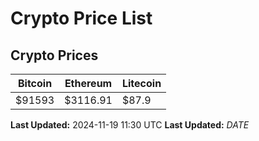 # Crypto Price List

## Crypto Prices
| Bitcoin | Ethereum | Litecoin |
| ------- | -------- | -------- |
| $91593 | $3116.91 | $87.9 |
**Last Updated:** 2024-11-19 11:30 UTC
**Last Updated:** $DATE$

